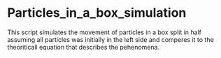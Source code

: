# Particles_in_a_box_simulation
 This script simulates the movement of particles  in a box split in half assuming all particles was initially in the left side and comperes it to the theoriticall equation that describes the pehenomena.
